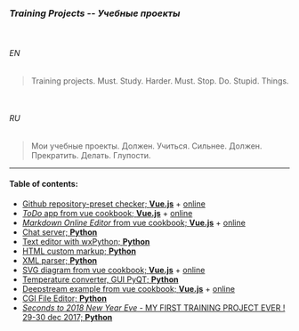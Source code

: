 ### _Training Projects_ -- _Учебные проекты_


<br>


###### *EN*


> Training projects. Must. Study. Harder. Must. Stop. Do. Stupid. Things.


<br>


###### *RU*

> Мои учебные проекты. Должен. Учиться. Сильнее. Должен. Прекратить. Делать. Глупости.

___


#### Table of contents:

+ [Github repository-preset checker; __Vue.js__](github_commits/ "2018") + [online](https://ripssr.github.io/git_grub/)
+ [_ToDo_ app from vue cookbook; __Vue.js__](todo/ "2018") + [online](https://ripssr.github.io/vue_todo/)
+ [_Markdown Online Editor_ from vue cookbook; __Vue.js__](marked/ "2018") + [online](https://ripssr.github.io/vue_mark/)
+ [Chat server; __Python__](chat_server.py "2019")
+ [Text editor with wxPython; __Python__](simple_text_editor/ "2019")
+ [HTML custom markup; __Python__](instant_markup/ "2019")
+ [XML parser; __Python__](xml_constructor/ "2019")
+ [SVG diagram from vue cookbook; __Vue.js__](svg_diagram/ "2018") + [online](https://ripssr.github.io/svg_diagram/)
+ [Temperature converter, GUI PyQT; __Python__](temp_converter/ "2019")
+ [Deepstream example from vue cookbook; __Vue.js__](deepstream/ "2018") + [online](https://ripssr.github.io/vue_deep/)
+ [CGI File Editor; __Python__](remote_editing_cgi/ "2019")
+ [_Seconds to 2018 New Year Eve_ - MY FIRST TRAINING PROJECT EVER ! 29-30 dec 2017; __Python__](new_year/ "2018")

